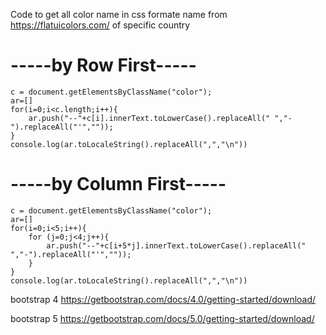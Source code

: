 Code to get all color name in css formate name from https://flatuicolors.com/ of specific country

<h1>-----by Row First-----</h1>

```
c = document.getElementsByClassName("color");
ar=[]
for(i=0;i<c.length;i++){
    ar.push("--"+c[i].innerText.toLowerCase().replaceAll(" ","-").replaceAll("'",""));
}
console.log(ar.toLocaleString().replaceAll(",","\n"))
```
<h1>-----by Column First-----</h1>

```
c = document.getElementsByClassName("color");
ar=[]
for(i=0;i<5;i++){
    for (j=0;j<4;j++){
        ar.push("--"+c[i+5*j].innerText.toLowerCase().replaceAll(" ","-").replaceAll("'",""));
    }
}
console.log(ar.toLocaleString().replaceAll(",","\n"))
```

bootstrap 4 https://getbootstrap.com/docs/4.0/getting-started/download/

bootstrap 5 https://getbootstrap.com/docs/5.0/getting-started/download/
